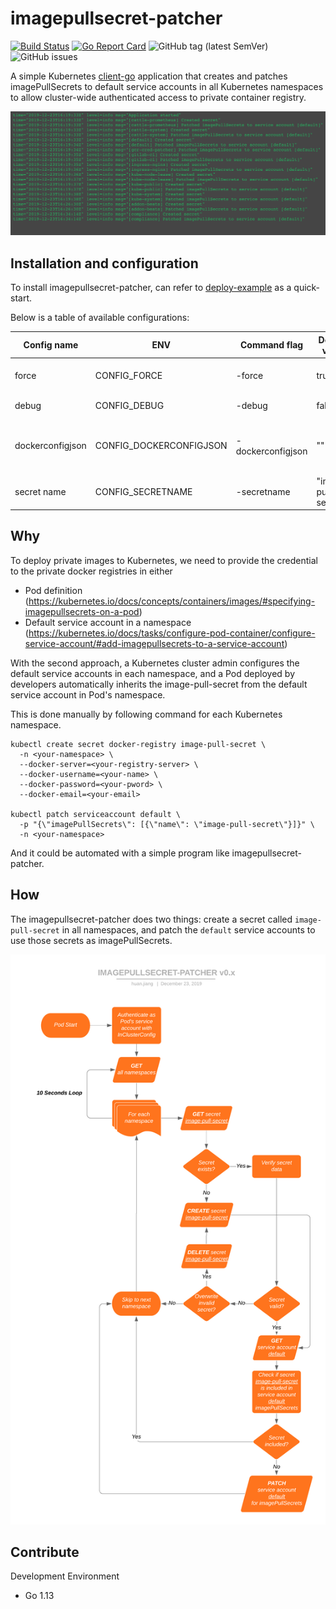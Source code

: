 # imagepullsecret-patcher

[![Build Status](https://travis-ci.org/titansoft-pte-ltd/imagepullsecret-patcher.svg?branch=master)](https://travis-ci.org/titansoft-pte-ltd/imagepullsecret-patcher)
[![Go Report Card](https://goreportcard.com/badge/github.com/titansoft-pte-ltd/imagepullsecret-patcher)](https://goreportcard.com/report/github.com/titansoft-pte-ltd/imagepullsecret-patcher)
![GitHub tag (latest SemVer)](https://img.shields.io/github/v/tag/titansoft-pte-ltd/imagepullsecret-patcher)
![GitHub issues](https://img.shields.io/github/issues/titansoft-pte-ltd/imagepullsecret-patcher)

A simple Kubernetes [client-go](https://github.com/kubernetes/client-go) application that creates and patches imagePullSecrets to default service accounts in all Kubernetes namespaces to allow cluster-wide authenticated access to private container registry.

![screenshot](doc/screenshot.png)

## Installation and configuration

To install imagepullsecret-patcher, can refer to [deploy-example](deploy-example) as a quick-start. 

Below is a table of available configurations:

| Config name | ENV | Command flag | Default value | Description |
|-|-|-|-|-|
| force | CONFIG_FORCE | -force | true | overwrite secrets when not match |
| debug | CONFIG_DEBUG | -debug | false | show DEBUG logs |
| dockerconfigjson | CONFIG_DOCKERCONFIGJSON | -dockerconfigjson | "" | json credential for authenicating container registry |
| secret name | CONFIG_SECRETNAME | -secretname | "image-pull-secret" | name of managed secrets |

## Why

To deploy private images to Kubernetes, we need to provide the credential to the private docker registries in either
- Pod definition (https://kubernetes.io/docs/concepts/containers/images/#specifying-imagepullsecrets-on-a-pod)
- Default service account in a namespace (https://kubernetes.io/docs/tasks/configure-pod-container/configure-service-account/#add-imagepullsecrets-to-a-service-account)

With the second approach, a Kubernetes cluster admin configures the default service accounts in each namespace, and a Pod deployed by developers automatically inherits the image-pull-secret from the default service account in Pod's namespace. 

This is done manually by following command for each Kubernetes namespace.

```
kubectl create secret docker-registry image-pull-secret \
  -n <your-namespace> \
  --docker-server=<your-registry-server> \
  --docker-username=<your-name> \
  --docker-password=<your-pword> \
  --docker-email=<your-email>

kubectl patch serviceaccount default \
  -p "{\"imagePullSecrets\": [{\"name\": \"image-pull-secret\"}]}" \
  -n <your-namespace>
```

And it could be automated with a simple program like imagepullsecret-patcher.

## How

The imagepullsecret-patcher does two things: create a secret called `image-pull-secret` in all namespaces, and patch the `default` service accounts to use those secrets as imagePullSecrets.

![flowchart](doc/IMAGEPULLSECRET-PATCHER-v0.x.png)

## Contribute

Development Environment
- Go 1.13
